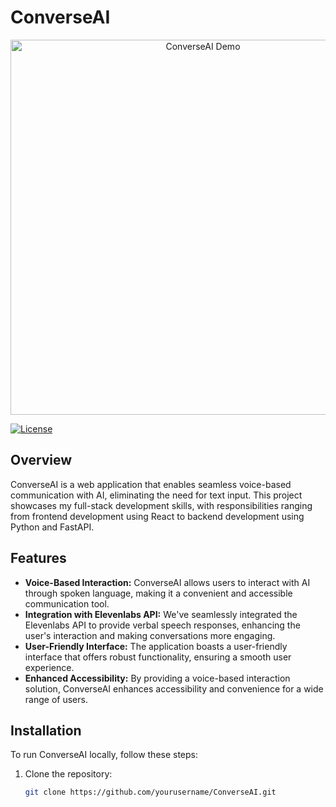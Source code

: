 # ConverseAI

<p align="center">
  <img src="https://your-image-url.com/converseai-demo.gif" alt="ConverseAI Demo" width="600">
</p>

[![License](https://img.shields.io/badge/license-MIT-blue.svg)](https://opensource.org/licenses/MIT)

## Overview

ConverseAI is a web application that enables seamless voice-based communication with AI, eliminating the need for text input. This project showcases my full-stack development skills, with responsibilities ranging from frontend development using React to backend development using Python and FastAPI.

## Features

- **Voice-Based Interaction:** ConverseAI allows users to interact with AI through spoken language, making it a convenient and accessible communication tool.
- **Integration with Elevenlabs API:** We've seamlessly integrated the Elevenlabs API to provide verbal speech responses, enhancing the user's interaction and making conversations more engaging.
- **User-Friendly Interface:** The application boasts a user-friendly interface that offers robust functionality, ensuring a smooth user experience.
- **Enhanced Accessibility:** By providing a voice-based interaction solution, ConverseAI enhances accessibility and convenience for a wide range of users.

## Installation

To run ConverseAI locally, follow these steps:

1. Clone the repository:

   ```bash
   git clone https://github.com/yourusername/ConverseAI.git
